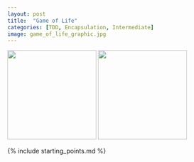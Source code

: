 ```yaml
---
layout: post
title:  "Game of Life"
categories: [TDD, Encapsulation, Intermediate]
image: game_of_life_graphic.jpg
---
```


<img style="height: 200px" src="{{ site.github.url }}/images/game_of_life_graphic.jpg">

<img style="height: 200px" src="{{ site.github.url }}/images/game_of_life_text.jpg">

{% include starting_points.md %}
